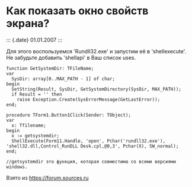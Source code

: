 Как показать окно свойств экрана?
=================================

::: {.date}
01.01.2007
:::

Для этого воспользуемся \'Rundll32.exe\' и запустим её в
\'shellexecute\'. Не забудьте добавить \'shellapi\' в Ваш список uses.

    function GetSystemDir: TFileName;
    var
      SysDir: array[0..MAX_PATH - 1] of char;
    begin
      SetString(Result, SysDir, GetSystemDirectory(SysDir, MAX_PATH));
      if Result = '' then
        raise Exception.Create(SysErrorMessage(GetLastError));
    end;
     
    procedure TForm1.Button1Click(Sender: TObject);
    var
      x: Tfilename;
    begin
      x := getsystemdir;
      ShellExecute(Form11.Handle, 'open', Pchar('rundll32.exe'), 'shell32.dll,Control_RunDLL Desk.cpl,@0,3', Pchar(X), SW_normal);
    end;
     
    //getsystemdir это функция, которая совместима со всеми версиями windows.

Взято из <https://forum.sources.ru>
